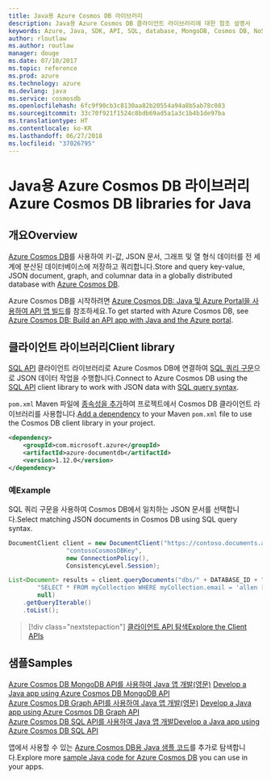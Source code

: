 ```yaml
---
title: Java용 Azure Cosmos DB 라이브러리
description: Java용 Azure Cosmos DB 클라이언트 라이브러리에 대한 참조 설명서
keywords: Azure, Java, SDK, API, SQL, database, MongoDB, Cosmos DB, NoSQL
author: rloutlaw
ms.author: routlaw
manager: douge
ms.date: 07/10/2017
ms.topic: reference
ms.prod: azure
ms.technology: azure
ms.devlang: java
ms.service: cosmosdb
ms.openlocfilehash: 6fc9f90cb3c8130aa82b20554a94a8b5ab78c083
ms.sourcegitcommit: 33c70f921f1524c8bdb69ad5a1a3c1b4b1de97ba
ms.translationtype: HT
ms.contentlocale: ko-KR
ms.lasthandoff: 06/27/2018
ms.locfileid: "37026795"
---
```

# <a name="azure-cosmos-db-libraries-for-java"></a><span data-ttu-id="2c375-104">Java용 Azure Cosmos DB 라이브러리</span><span class="sxs-lookup"><span data-stu-id="2c375-104">Azure Cosmos DB libraries for Java</span></span>

## <a name="overview"></a><span data-ttu-id="2c375-105">개요</span><span class="sxs-lookup"><span data-stu-id="2c375-105">Overview</span></span>

<span data-ttu-id="2c375-106">[Azure Cosmos DB](/azure/cosmos-db/introduction)를 사용하여 키-값, JSON 문서, 그래프 및 열 형식 데이터를 전 세계에 분산된 데이터베이스에 저장하고 쿼리합니다.</span><span class="sxs-lookup"><span data-stu-id="2c375-106">Store and query key-value, JSON document, graph, and columnar data in a globally distributed database with [Azure Cosmos DB](/azure/cosmos-db/introduction).</span></span>

<span data-ttu-id="2c375-107">Azure Cosmos DB를 시작하려면 [Azure Cosmos DB: Java 및 Azure Portal을 사용하여 API 앱 빌드](/azure/cosmos-db/create-sql-api-java)를 참조하세요.</span><span class="sxs-lookup"><span data-stu-id="2c375-107">To get started with Azure Cosmos DB, see [Azure Cosmos DB: Build an API app with Java and the Azure portal](/azure/cosmos-db/create-sql-api-java).</span></span>

## <a name="client-library"></a><span data-ttu-id="2c375-108">클라이언트 라이브러리</span><span class="sxs-lookup"><span data-stu-id="2c375-108">Client library</span></span>

<span data-ttu-id="2c375-109">[SQL API](/azure/cosmos-db/sql-api-introduction) 클라이언트 라이브러리로 Azure Cosmos DB에 연결하여 [SQL 쿼리 구문](/azure/cosmos-db/sql-api-sql-query)으로 JSON 데이터 작업을 수행합니다.</span><span class="sxs-lookup"><span data-stu-id="2c375-109">Connect to Azure Cosmos DB using the [SQL API](/azure/cosmos-db/sql-api-introduction) client library to work with JSON data with [SQL query syntax](/azure/cosmos-db/sql-api-sql-query).</span></span>

<span data-ttu-id="2c375-110">`pom.xml` Maven 파일에 [종속성을 추가](https://maven.apache.org/guides/getting-started/index.html#How_do_I_use_external_dependencies)하여 프로젝트에서 Cosmos DB 클라이언트 라이브러리를 사용합니다.</span><span class="sxs-lookup"><span data-stu-id="2c375-110">[Add a dependency](https://maven.apache.org/guides/getting-started/index.html#How_do_I_use_external_dependencies) to your Maven `pom.xml` file to use the Cosmos DB client library in your project.</span></span>

```XML
<dependency>
    <groupId>com.microsoft.azure</groupId>
    <artifactId>azure-documentdb</artifactId>
    <version>1.12.0</version>
</dependency>
```

### <a name="example"></a><span data-ttu-id="2c375-111">예</span><span class="sxs-lookup"><span data-stu-id="2c375-111">Example</span></span>

<span data-ttu-id="2c375-112">SQL 쿼리 구문을 사용하여 Cosmos DB에서 일치하는 JSON 문서를 선택합니다.</span><span class="sxs-lookup"><span data-stu-id="2c375-112">Select matching JSON documents in Cosmos DB using SQL query syntax.</span></span>

```java
DocumentClient client = new DocumentClient("https://contoso.documents.azure.com:443",
                "contosoCosmosDBKey", 
                new ConnectionPolicy(),
                ConsistencyLevel.Session);

List<Document> results = client.queryDocuments("dbs/" + DATABASE_ID + "/colls/" + COLLECTION_ID,
        "SELECT * FROM myCollection WHERE myCollection.email = 'allen [at] contoso.com'",
        null)
    .getQueryIterable()
    .toList();

```

> [!div class="nextstepaction"]
> [<span data-ttu-id="2c375-113">클라이언트 API 탐색</span><span class="sxs-lookup"><span data-stu-id="2c375-113">Explore the Client APIs</span></span>](/java/api/overview/azure/cosmosdb/client)


## <a name="samples"></a><span data-ttu-id="2c375-114">샘플</span><span class="sxs-lookup"><span data-stu-id="2c375-114">Samples</span></span>

<span data-ttu-id="2c375-115">[Azure Cosmos DB MongoDB API를 사용하여 Java 앱 개발(영문)][2] </span><span class="sxs-lookup"><span data-stu-id="2c375-115">[Develop a Java app using Azure Cosmos DB MongoDB API][2] </span></span>  
<span data-ttu-id="2c375-116">[Azure Cosmos DB Graph API를 사용하여 Java 앱 개발(영문)][3] </span><span class="sxs-lookup"><span data-stu-id="2c375-116">[Develop a Java app using Azure Cosmos DB Graph API][3] </span></span>  
<span data-ttu-id="2c375-117">[Azure Cosmos DB SQL API를 사용하여 Java 앱 개발][4]</span><span class="sxs-lookup"><span data-stu-id="2c375-117">[Develop a Java app using Azure Cosmos DB SQL API][4]</span></span>        

<span data-ttu-id="2c375-118">앱에서 사용할 수 있는 [Azure Cosmos DB용 Java 샘플 코드](https://azure.microsoft.com/resources/samples/?platform=java&term=cosmos)를 추가로 탐색합니다.</span><span class="sxs-lookup"><span data-stu-id="2c375-118">Explore more [sample Java code for Azure Cosmos DB](https://azure.microsoft.com/resources/samples/?platform=java&term=cosmos) you can use in your apps.</span></span>

[2]: https://github.com/Azure-Samples/azure-cosmos-db-mongodb-java-getting-started
[3]: https://github.com/Azure-Samples/azure-cosmos-db-graph-java-getting-started
[4]: https://github.com/Azure-Samples/azure-cosmos-db-documentdb-java-getting-started
